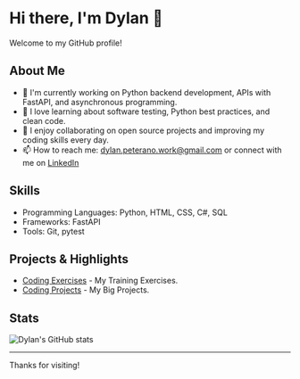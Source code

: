 # Hi there, I'm Dylan 👋

Welcome to my GitHub profile!

## About Me
- 🔭 I'm currently working on Python backend development, APIs with FastAPI, and asynchronous programming.
- 🌱 I love learning about software testing, Python best practices, and clean code.
- 👯 I enjoy collaborating on open source projects and improving my coding skills every day.
- 📫 How to reach me: dylan.peterano.work@gmail.com or connect with me on [LinkedIn](www.linkedin.com/in/dylan-peterano-a88079280)

## Skills
- Programming Languages: Python, HTML, CSS, C#, SQL
- Frameworks: FastAPI
- Tools: Git, pytest

## Projects & Highlights
- [Coding Exercises](https://github.com/dpeterano/training-projects) - My Training Exercises.
- [Coding Projects](https://github.com/dpeterano/coding-projects) - My Big Projects.

## Stats
![Dylan's GitHub stats](https://github-readme-stats.vercel.app/api?username=dpeterano&show_icons=true&theme=radical)

---

Thanks for visiting!
